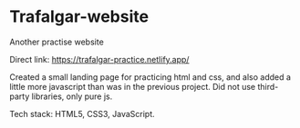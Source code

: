 # Trafalgar-website
Another practise website

Direct link: https://trafalgar-practice.netlify.app/

Created a small landing page for practicing html and css, and also added a little more javascript than was in the previous project.
Did not use third-party libraries, only pure js.

Tech stack: HTML5, CSS3, JavaScript.
